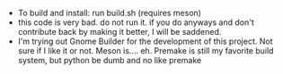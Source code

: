* To build and install: run build.sh (requires meson)
* this code is very bad. do not run it. if you do anyways and don't contribute back by making it better, I will be saddened.
* I'm trying out Gnome Builder for the development of this project. Not sure if I like it or not. Meson is.... eh. Premake is still my favorite build system, but python be dumb and no like premake
